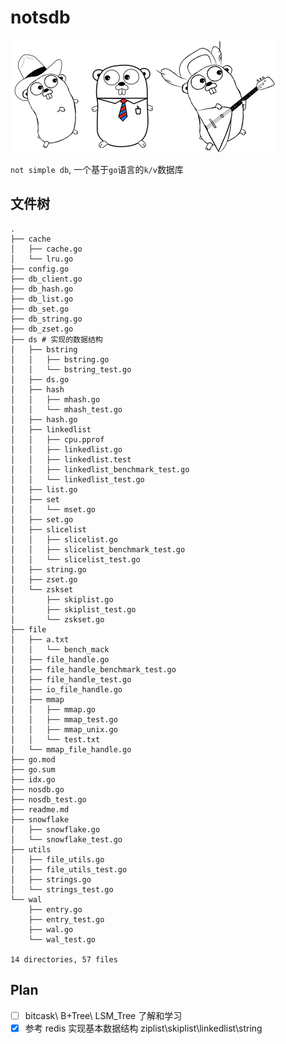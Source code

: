 <!--
 * @Author: sjhuang
 * @Date: 2022-04-12 21:29:10
 * @LastEditTime: 2022-04-24 15:08:08
 * @FilePath: /nosdb/readme.md
-->
# notsdb

![](https://raw.githubusercontent.com/codeflysafe/gitalk/main/img/20220412215321.png)

`not simple db`, 一个基于`go`语言的`k/v`数据库

## 文件树

```shell
.
├── cache
│   ├── cache.go
│   └── lru.go
├── config.go
├── db_client.go
├── db_hash.go
├── db_list.go
├── db_set.go
├── db_string.go
├── db_zset.go
├── ds # 实现的数据结构
│   ├── bstring
│   │   ├── bstring.go
│   │   └── bstring_test.go
│   ├── ds.go
│   ├── hash
│   │   ├── mhash.go
│   │   └── mhash_test.go
│   ├── hash.go
│   ├── linkedlist
│   │   ├── cpu.pprof
│   │   ├── linkedlist.go
│   │   ├── linkedlist.test
│   │   ├── linkedlist_benchmark_test.go
│   │   └── linkedlist_test.go
│   ├── list.go
│   ├── set
│   │   └── mset.go
│   ├── set.go
│   ├── slicelist
│   │   ├── slicelist.go
│   │   ├── slicelist_benchmark_test.go
│   │   └── slicelist_test.go
│   ├── string.go
│   ├── zset.go
│   └── zskset
│       ├── skiplist.go
│       ├── skiplist_test.go
│       └── zskset.go
├── file
│   ├── a.txt
│   │   └── bench_mack
│   ├── file_handle.go
│   ├── file_handle_benchmark_test.go
│   ├── file_handle_test.go
│   ├── io_file_handle.go
│   ├── mmap
│   │   ├── mmap.go
│   │   ├── mmap_test.go
│   │   ├── mmap_unix.go
│   │   └── test.txt
│   └── mmap_file_handle.go
├── go.mod
├── go.sum
├── idx.go
├── nosdb.go
├── nosdb_test.go
├── readme.md
├── snowflake
│   ├── snowflake.go
│   └── snowflake_test.go
├── utils
│   ├── file_utils.go
│   ├── file_utils_test.go
│   ├── strings.go
│   └── strings_test.go
└── wal
    ├── entry.go
    ├── entry_test.go
    ├── wal.go
    └── wal_test.go

14 directories, 57 files
```

## Plan
- [ ] bitcask\ B+Tree\ LSM_Tree 了解和学习
- [x] 参考 redis 实现基本数据结构 ziplist\skiplist\linkedlist\string
